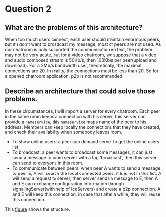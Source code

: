 # Question 2

## What are the problems of this architecture?
When too much users connect, each user should maintain enormous peers, but if I don't want to broadcast my message, most of peers are not used. As our chatroom is only supported the communication en text, the problem may not be very acute, but for a video chatroom, we suppose that a video and audio composed stream is 50Kb/s, then 100Kb/s per peer(upload and download). For a 2Mb/s bandwidth user, theoretically, the maximal connections are 20. In reality, the connections must be less than 20. So for a opened chatroom application, p2p is not recommended.   
## Describe an architecture that could solve those problems.
In these circumstances, I will import a server for every chatroom. Each peer in the same room keeps a connection with his server, this server can provide a `nameservice`, this `nameservice` maps name of the peer to his address. Members can keep locally the connections that they have created, and check their availability when somebody leaves room.
- To show online users: a peer can demand server to get the online users list.
- To broadcast: a peer wants to broadcast some messages, it can just send a message to room server with a tag ‘broadcast’, then this server can send to everyone in this room.
- To communicate between peers: when peer A wants to send a message to peer E, A will search the local connected peers, if E is not in this list, A will send a request to server, then server sends a message to E, then A and E can exchange configuration information through signalingServer(with help of IceServers) and create a p2p connection. A and E will keep this connection, in case that after a while, they will reuse this connection.

This [figure](structure.png) shows the structure.
